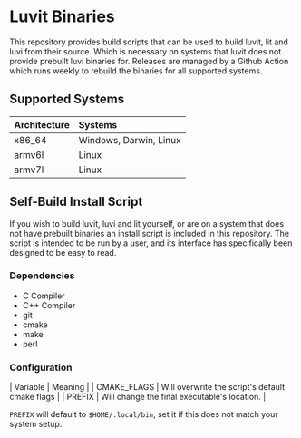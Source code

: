 
# Luvit Binaries

This repository provides build scripts that can be used to build luvit, lit and luvi from their source. Which is
necessary on systems that luvit does not provide prebuilt luvi binaries for. Releases are managed by a Github Action
which runs weekly to rebuild the binaries for all supported systems.

## Supported Systems

| Architecture | Systems                |
| ------------ |:---------------------- |
| x86_64       | Windows, Darwin, Linux |
| armv6l       | Linux                  |
| armv7l       | Linux                  |

## Self-Build Install Script

If you wish to build luvit, luvi and lit yourself, or are on a system that does not have prebuilt binaries an install
script is included in this repository. The script is intended to be run by a user, and its interface has specifically
been designed to be easy to read.

### Dependencies

- C Compiler
- C++ Compiler
- git
- cmake
- make
- perl

### Configuration

| Variable    | Meaning                                         |
| CMAKE_FLAGS | Will overwrite the script's default cmake flags |
| PREFIX      | Will change the final executable's location.    |

`PREFIX` will default to `$HOME/.local/bin`, set it if this does not match your system setup.
